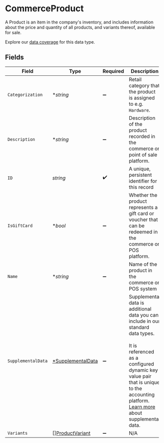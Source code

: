# CommerceProduct

A Product is an item in the company's inventory, and includes information about the price and quantity of all products, and variants thereof, available for sale.

Explore our [data coverage](https://knowledge.codat.io/supported-features/commerce?view=tab-by-data-type&dataType=commerce-products) for this data type.



## Fields

| Field                                                                                                                                                                                                                                                                                       | Type                                                                                                                                                                                                                                                                                        | Required                                                                                                                                                                                                                                                                                    | Description                                                                                                                                                                                                                                                                                 | Example                                                                                                                                                                                                                                                                                     |
| ------------------------------------------------------------------------------------------------------------------------------------------------------------------------------------------------------------------------------------------------------------------------------------------- | ------------------------------------------------------------------------------------------------------------------------------------------------------------------------------------------------------------------------------------------------------------------------------------------- | ------------------------------------------------------------------------------------------------------------------------------------------------------------------------------------------------------------------------------------------------------------------------------------------- | ------------------------------------------------------------------------------------------------------------------------------------------------------------------------------------------------------------------------------------------------------------------------------------------- | ------------------------------------------------------------------------------------------------------------------------------------------------------------------------------------------------------------------------------------------------------------------------------------------- |
| `Categorization`                                                                                                                                                                                                                                                                            | **string*                                                                                                                                                                                                                                                                                   | :heavy_minus_sign:                                                                                                                                                                                                                                                                          | Retail category that the product is assigned to e.g. `Hardware`.                                                                                                                                                                                                                            | Hardware                                                                                                                                                                                                                                                                                    |
| `Description`                                                                                                                                                                                                                                                                               | **string*                                                                                                                                                                                                                                                                                   | :heavy_minus_sign:                                                                                                                                                                                                                                                                          | Description of the product recorded in the commerce or point of sale platform.                                                                                                                                                                                                              | 1tb Western Digital Hard Drive                                                                                                                                                                                                                                                              |
| `ID`                                                                                                                                                                                                                                                                                        | *string*                                                                                                                                                                                                                                                                                    | :heavy_check_mark:                                                                                                                                                                                                                                                                          | A unique, persistent identifier for this record                                                                                                                                                                                                                                             | 13d946f0-c5d5-42bc-b092-97ece17923ab                                                                                                                                                                                                                                                        |
| `IsGiftCard`                                                                                                                                                                                                                                                                                | **bool*                                                                                                                                                                                                                                                                                     | :heavy_minus_sign:                                                                                                                                                                                                                                                                          | Whether the product represents a gift card or voucher that<br/>can be redeemed in the commerce or POS platform.<br/>                                                                                                                                                                        |                                                                                                                                                                                                                                                                                             |
| `Name`                                                                                                                                                                                                                                                                                      | **string*                                                                                                                                                                                                                                                                                   | :heavy_minus_sign:                                                                                                                                                                                                                                                                          | Name of the product in the commerce or POS system                                                                                                                                                                                                                                           | Hard Drive                                                                                                                                                                                                                                                                                  |
| `SupplementalData`                                                                                                                                                                                                                                                                          | [*SupplementalData](../../models/shared/supplementaldata.md)                                                                                                                                                                                                                                | :heavy_minus_sign:                                                                                                                                                                                                                                                                          | Supplemental data is additional data you can include in our standard data types. <br/><br/>It is referenced as a configured dynamic key value pair that is unique to the accounting platform. [Learn more](https://docs.codat.io/using-the-api/supplemental-data/overview) about supplemental data. |                                                                                                                                                                                                                                                                                             |
| `Variants`                                                                                                                                                                                                                                                                                  | [][ProductVariant](../../models/shared/productvariant.md)                                                                                                                                                                                                                                   | :heavy_minus_sign:                                                                                                                                                                                                                                                                          | N/A                                                                                                                                                                                                                                                                                         |                                                                                                                                                                                                                                                                                             |
